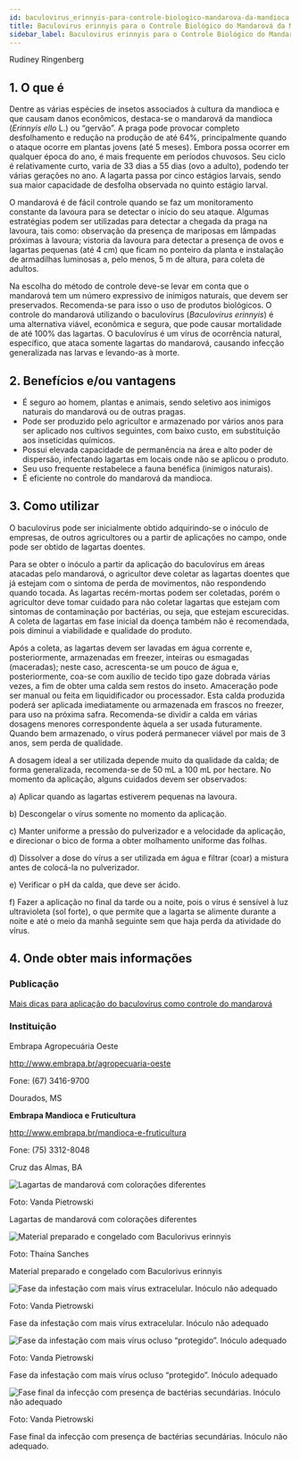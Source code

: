 ```yaml
---
id: baculovirus_erinnyis-para-controle-biologico-mandarova-da-mandioca
title: Baculovirus erinnyis para o Controle Biológico do Mandarová da Mandioca
sidebar_label: Baculovirus erinnyis para o Controle Biológico do Mandarová da Mandioca
---
```


<div class="center-textArticle">Rudiney Ringenberg</div>

## **1. O que é**

Dentre as várias espécies de insetos associados à cultura da
mandioca e que causam danos econômicos, destaca-se o
mandarová da mandioca (_Erinnyis ello_ L.) ou “gervão”. A praga
pode provocar completo desfolhamento e redução na produção
de até 64%, principalmente quando o ataque ocorre em plantas
jovens (até 5 meses). Embora possa ocorrer em qualquer época
do ano, é mais frequente em períodos chuvosos. Seu ciclo é
relativamente curto, varia de 33 dias a 55 dias (ovo a adulto),
podendo ter várias gerações no ano. A lagarta passa por cinco
estágios larvais, sendo sua maior capacidade de desfolha
observada no quinto estágio larval.

O mandarová é de fácil controle quando se faz um
monitoramento constante da lavoura para se detectar o início do
seu ataque. Algumas estratégias podem ser utilizadas para
detectar a chegada da praga na lavoura, tais como: observação
da presença de mariposas em lâmpadas próximas à lavoura;
vistoria da lavoura para detectar a presença de ovos e lagartas
pequenas (até 4 cm) que ficam no ponteiro da planta e instalação
de armadilhas luminosas a, pelo menos, 5 m de altura, para
coleta de adultos.

Na escolha do método de controle deve-se levar em conta que o
mandarová tem um número expressivo de inimigos naturais, que
devem ser preservados. Recomenda-se para isso o uso de
produtos biológicos. O controle do mandarová utilizando o
baculovírus (_Baculovirus erinnyis_) é uma alternativa viável,
econômica e segura, que pode causar mortalidade de até 100%
das lagartas. O baculovírus é um vírus de ocorrência natural,
específico, que ataca somente lagartas do mandarová,
causando infecção generalizada nas larvas e levando-as à
morte.

## **2. Benefícios e/ou vantagens**

- É seguro ao homem, plantas e animais, sendo seletivo aos
  inimigos naturais do mandarová ou de outras pragas.
- Pode ser produzido pelo agricultor e armazenado por vários
  anos para ser aplicado nos cultivos seguintes, com baixo
  custo, em substituição aos inseticidas químicos.
- Possui elevada capacidade de permanência na área e alto
  poder de dispersão, infectando lagartas em locais onde não
  se aplicou o produto.
- Seu uso frequente restabelece a fauna benéfica (inimigos
  naturais).
- É eficiente no controle do mandarová da mandioca.

## **3. Como utilizar**

O baculovírus pode ser inicialmente obtido adquirindo-se o
inóculo de empresas, de outros agricultores ou a partir de
aplicações no campo, onde pode ser obtido de lagartas doentes.

Para se obter o inóculo a partir da aplicação do baculovírus em
áreas atacadas pelo mandarová, o agricultor deve coletar as
lagartas doentes que já estejam com o sintoma de perda de
movimentos, não respondendo quando tocada. As lagartas
recém-mortas podem ser coletadas, porém o agricultor deve
tomar cuidado para não coletar lagartas que estejam com
sintomas de contaminação por bactérias, ou seja, que estejam
escurecidas. A coleta de lagartas em fase inicial da doença
também não é recomendada, pois diminui a viabilidade e
qualidade do produto.

Após a coleta, as lagartas devem ser lavadas em água corrente
e, posteriormente, armazenadas em freezer, inteiras ou
esmagadas (maceradas); neste caso, acrescenta-se um pouco
de água e, posteriormente, coa-se com auxílio de tecido tipo gaze
dobrada várias vezes, a fim de obter uma calda sem restos do
inseto. Amaceração pode ser manual ou feita em liquidificador ou
processador. Esta calda produzida poderá ser aplicada
imediatamente ou armazenada em frascos no freezer, para uso
na próxima safra. Recomenda-se dividir a calda em várias
dosagens menores correspondente àquela a ser usada
futuramente. Quando bem armazenado, o vírus poderá
permanecer viável por mais de 3 anos, sem perda de qualidade.

A dosagem ideal a ser utilizada depende muito da qualidade da
calda; de forma generalizada, recomenda-se de 50 mL a 100 mL
por hectare. No momento da aplicação, alguns cuidados devem
ser observados:

a) Aplicar quando as lagartas estiverem pequenas na
lavoura.

b) Descongelar o vírus somente no momento da aplicação.

c) Manter uniforme a pressão do pulverizador e a velocidade
da aplicação, e direcionar o bico de forma a obter
molhamento uniforme das folhas.

d) Dissolver a dose do vírus a ser utilizada em água e filtrar
(coar) a mistura antes de colocá-la no pulverizador.

e) Verificar o pH da calda, que deve ser ácido.

f) Fazer a aplicação no final da tarde ou a noite, pois o vírus é
sensível à luz ultravioleta (sol forte), o que permite que a
lagarta se alimente durante a noite e até o meio da manhã
seguinte sem que haja perda da atividade do vírus.

## 4. **Onde obter mais informações**

### Publicação

[Mais dicas para aplicação do baculovírus como controle do mandarová](https://bit.ly/2QW4nOL)

### Instituição

Embrapa Agropecuária Oeste

http://www.embrapa.br/agropecuaria-oeste

Fone: (67) 3416-9700

Dourados, MS

**Embrapa Mandioca e Fruticultura**

http://www.embrapa.br/mandioca-e-fruticultura

Fone: (75) 3312-8048

Cruz das Almas, BA

![Lagartas de mandarová com colorações diferentes](/img/docs/17_baculovirus/FOTO_01.jpg)

Foto: Vanda Pietrowski

<div className="center-textImage">
Lagartas de mandarová com colorações diferentes
</div>

![Material preparado e congelado com Baculorivus erinnyis](/img/docs/17_baculovirus/FOTO_02.jpg)

Foto: Thaína Sanches

<div className="center-textImage">
Material preparado e congelado com Baculorivus erinnyis
</div>

<div className="image-Box">

![Fase da infestação com mais vírus extracelular. Inóculo não adequado](/img/docs/17_baculovirus/FOTO_03.jpg)

Foto: Vanda Pietrowski

</div>

<div className="center-textImage">
Fase da infestação com mais vírus extracelular. Inóculo não adequado
</div>

<div className="image-Box">

![Fase da infestação com mais vírus ocluso “protegido”. Inóculo adequado](/img/docs/17_baculovirus/FOTO_04.jpg)

Foto: Vanda Pietrowski

</div>

<div className="center-textImage">
Fase da infestação com mais vírus ocluso “protegido”. Inóculo adequado
</div>

<div className="image-Box">

![Fase final da infecção com presença de bactérias secundárias. Inóculo não adequado](/img/docs/17_baculovirus/FOTO_05.jpg)

Foto: Vanda Pietrowski

</div>

<div className="center-textImage">
Fase final da infecção com presença de bactérias secundárias. Inóculo não adequado.
</div>
